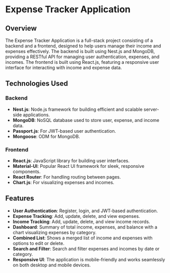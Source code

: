 # Expense Tracker Application

## Overview
The Expense Tracker Application is a full-stack project consisting of a backend and a frontend, designed to help users manage their income and expenses effectively. The backend is built using Nest.js and MongoDB, providing a RESTful API for managing user authentication, expenses, and incomes. The frontend is built using React.js, featuring a responsive user interface for interacting with income and expense data.

## Technologies Used
### Backend
- **Nest.js**: Node.js framework for building efficient and scalable server-side applications.
- **MongoDB**: NoSQL database used to store user, expense, and income data.
- **Passport.js**: For JWT-based user authentication.
- **Mongoose**: ODM for MongoDB.

### Frontend
- **React.js**: JavaScript library for building user interfaces.
- **Material-UI**: Popular React UI framework for sleek, responsive components.
- **React Router**: For handling routing between pages.
- **Chart.js**: For visualizing expenses and incomes.

## Features
- **User Authentication**: Register, login, and JWT-based authentication.
- **Expense Tracking**: Add, update, delete, and view expenses.
- **Income Tracking**: Add, update, delete, and view income records.
- **Dashboard**: Summary of total income, expenses, and balance with a chart visualizing expenses by category.
- **Combined List**: Shows a merged list of income and expenses with options to edit or delete.
- **Search and Filter**: Search and filter expenses and incomes by date or category.
- **Responsive UI**: The application is mobile-friendly and works seamlessly on both desktop and mobile devices.
